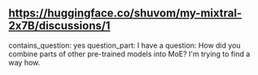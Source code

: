 ## https://huggingface.co/shuvom/my-mixtral-2x7B/discussions/1

contains_question: yes
question_part: I have a question: How did you combine parts of other pre-trained models into MoE? I'm trying to find a way how.